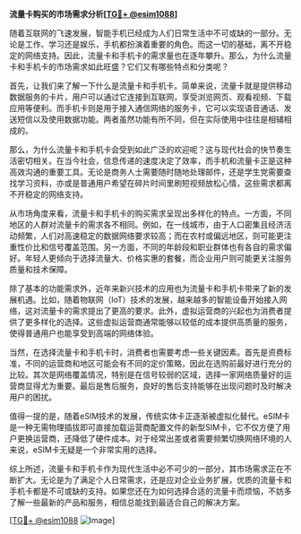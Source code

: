**流量卡购买的市场需求分析[[TG💪+ @esim1088](https://t.me/s/esim1088)]**

随着互联网的飞速发展，智能手机已经成为人们日常生活中不可或缺的一部分。无论是工作、学习还是娱乐，手机都扮演着重要的角色。而这一切的基础，离不开稳定的网络支持。因此，流量卡和手机卡的需求量也在逐年攀升。那么，为什么流量卡和手机卡的市场需求如此旺盛？它们又有哪些特点和分类呢？

首先，让我们来了解一下什么是流量卡和手机卡。简单来说，流量卡就是提供移动数据服务的卡片，用户可以通过它连接到互联网，享受浏览网页、观看视频、下载应用等便利。而手机卡则是用于接入通信网络的服务卡，它可以实现语音通话、发送短信以及使用数据功能。两者虽然功能有所不同，但在实际使用中往往是相辅相成的。

那么，为什么流量卡和手机卡会受到如此广泛的欢迎呢？这与现代社会的快节奏生活密切相关。在当今社会，信息传递的速度决定了效率，而手机和流量卡正是这种高效沟通的重要工具。无论是商务人士需要随时随地处理邮件，还是学生党需要查找学习资料，亦或是普通用户希望在碎片时间里刷短视频放松心情，这些需求都离不开稳定的网络支持。

从市场角度来看，流量卡和手机卡的购买需求呈现出多样化的特点。一方面，不同地区的人群对流量卡的需求各不相同。例如，在一线城市，由于人口密集且经济活动频繁，人们对高速稳定的数据网络要求较高；而在农村或偏远地区，则可能更注重性价比和信号覆盖范围。另一方面，不同的年龄段和职业群体也有各自的需求偏好。年轻人更倾向于选择流量大、价格实惠的套餐，而企业用户则可能更关注服务质量和技术保障。

除了基本的功能需求外，近年来新兴技术的应用也为流量卡和手机卡带来了新的发展机遇。比如，随着物联网（IoT）技术的发展，越来越多的智能设备开始接入网络，这对流量卡的需求提出了更高的要求。此外，虚拟运营商的兴起也为消费者提供了更多样化的选择。这些虚拟运营商通常能够以较低的成本提供高质量的服务，使得普通用户也能享受到高端的网络体验。

当然，在选择流量卡和手机卡时，消费者也需要考虑一些关键因素。首先是资费标准，不同的运营商和地区可能会有不同的定价策略，因此在选购前最好进行充分的比较。其次是网络覆盖情况，特别是在信号较弱的区域，选择一家网络质量好的运营商显得尤为重要。最后是售后服务，良好的售后支持能够在出现问题时及时解决用户的困扰。

值得一提的是，随着eSIM技术的发展，传统实体卡正逐渐被虚拟化替代。eSIM卡是一种无需物理插拔即可直接加载运营商配置文件的新型SIM卡，它不仅方便了用户更换运营商，还降低了硬件成本。对于经常出差或者需要频繁切换网络环境的人来说，eSIM卡无疑是一个非常实用的选择。

综上所述，流量卡和手机卡作为现代生活中必不可少的一部分，其市场需求正在不断扩大。无论是为了满足个人日常需求，还是应对企业业务扩展，优质的流量卡和手机卡都是不可或缺的支持。如果您还在为如何选择合适的流量卡而烦恼，不妨多了解一些最新的产品和服务，相信总能找到最适合自己的解决方案。

[[TG💪+ @esim1088](https://t.me/s/esim1088) ![Image](https://i.postimg.cc/4NQfJmqS/Snipaste-2025-05-13-00-14-12.png)]